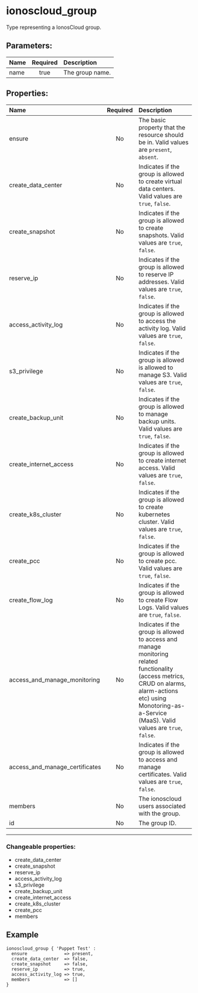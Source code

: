 # ionoscloud_group

Type representing a IonosCloud group.

## Parameters:

| Name | Required | Description |
| :--- | :-: | :--- |
| name | true | The group name.   |

## Properties:

| Name | Required | Description |
| :--- | :-: | :--- |
| ensure | No | The basic property that the resource should be in.  Valid values are `present`, `absent`.  |
| create_data_center | No | Indicates if the group is allowed to create virtual data centers.  Valid values are `true`, `false`.  |
| create_snapshot | No | Indicates if the group is allowed to create snapshots.  Valid values are `true`, `false`.  |
| reserve_ip | No | Indicates if the group is allowed to reserve IP addresses.  Valid values are `true`, `false`.  |
| access_activity_log | No | Indicates if the group is allowed to access the activity log.  Valid values are `true`, `false`.  |
| s3_privilege | No | Indicates if the group is allowed is allowed to manage S3.  Valid values are `true`, `false`.  |
| create_backup_unit | No | Indicates if the group is allowed to manage backup units.  Valid values are `true`, `false`.  |
| create_internet_access | No | Indicates if the group is allowed to create internet access.  Valid values are `true`, `false`.  |
| create_k8s_cluster | No | Indicates if the group is allowed to create kubernetes cluster.  Valid values are `true`, `false`.  |
| create_pcc | No | Indicates if the group is allowed to create pcc.  Valid values are `true`, `false`.  |
| create_flow_log | No | Indicates if the group is allowed to create Flow Logs.  Valid values are `true`, `false`.  |
| access_and_manage_monitoring | No | Indicates if the group is allowed to access and manage monitoring related functionality (access metrics, CRUD on alarms, alarm-actions etc) using Monotoring-as-a-Service (MaaS).  Valid values are `true`, `false`.  |
| access_and_manage_certificates | No | Indicates if the group is allowed to access and manage certificates.  Valid values are `true`, `false`.  |
| members | No | The ionoscloud users associated with the group.   |
| id | No | The group ID.   |
***


### Changeable properties:

* create_data_center
* create_snapshot
* reserve_ip
* access_activity_log
* s3_privilege
* create_backup_unit
* create_internet_access
* create_k8s_cluster
* create_pcc
* members


## Example

```text
ionoscloud_group { 'Puppet Test' :
  ensure              => present,
  create_data_center  => false,
  create_snapshot     => false,
  reserve_ip          => true,
  access_activity_log => true,
  members             => []
}

```
